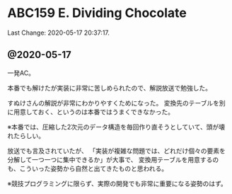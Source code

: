 # ABC159 E. Dividing Chocolate

Last Change: 2020-05-17 20:37:17.

## @2020-05-17

一発AC。

本番でも解けたが実装に非常に苦しめられたので、解説放送で勉強した。

すぬけさんの解説が非常にわかりやすくためになった。
変換先のテーブルを別に用意しておく、というのは本番ではうまくできなかった。

※本番では、圧縮した2次元のデータ構造を毎回作り直そうとしていて、頭が壊れたらしい。

放送でも言及されていたが、
「実装が複雑な問題では、どれだけ個々の要素を分解して一つ一つに集中できるか」が大事で、
変換用テーブルを用意するのも、こういった姿勢から自然と出てきたものと思われる。

※競技プログラミングに限らず、実際の開発でも非常に重要になる姿勢のはず。

